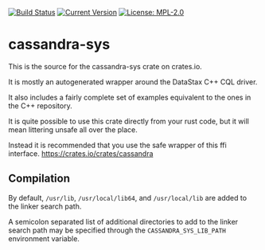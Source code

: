 [![Build Status](https://travis-ci.org/tupshin/cassandra-sys-rs.svg?branch=master)](https://travis-ci.org/tupshin/cassandra-sys-rs)
[![Current Version](http://meritbadge.herokuapp.com/cassandra-sys)](https://crates.io/crates/cassandra-sys)
[![License: MPL-2.0](https://img.shields.io/crates/l/cassandra-sys.svg)](#License)

# cassandra-sys
This is the source for the cassandra-sys crate on crates.io.

It is mostly an autogenerated wrapper around the DataStax C++ CQL driver.

It also includes a fairly complete set of examples equivalent to the ones in the C++ repository.

It is quite possible to use this crate directly from your rust code, but it will mean littering unsafe all over the place.

Instead it is recommended that you use the safe wrapper of this ffi interface.
https://crates.io/crates/cassandra

## Compilation

By default, `/usr/lib`, `/usr/local/lib64`, and `/usr/local/lib` are added to the linker search path.

A semicolon separated list of additional directories to add to the linker search path may be specified through the `CASSANDRA_SYS_LIB_PATH` environment variable.
